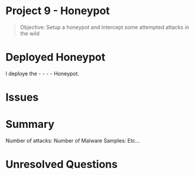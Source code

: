 # Project 9 - Honeypot

> Objective: Setup a honeypot and intercept some attempted attacks in the wild

# Deployed Honeypot
I deploye the - - - - Honeypot.

# Issues

# Summary
Number of attacks: 
Number of Malware Samples:
Etc...

# Unresolved Questions
